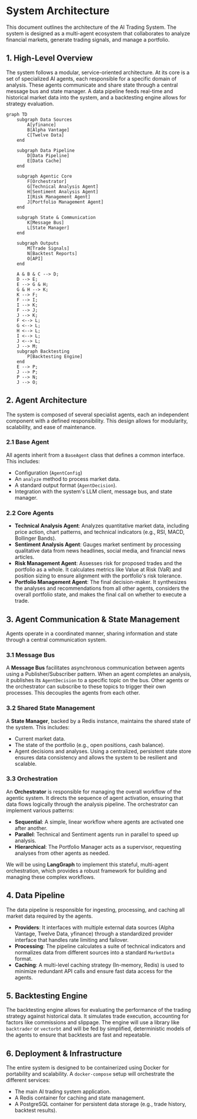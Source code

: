 # System Architecture

This document outlines the architecture of the AI Trading System. The system is designed as a multi-agent ecosystem that collaborates to analyze financial markets, generate trading signals, and manage a portfolio.

## 1. High-Level Overview

The system follows a modular, service-oriented architecture. At its core is a set of specialized AI agents, each responsible for a specific domain of analysis. These agents communicate and share state through a central message bus and state manager. A data pipeline feeds real-time and historical market data into the system, and a backtesting engine allows for strategy evaluation.

```mermaid
graph TD
    subgraph Data Sources
        A[yfinance]
        B[Alpha Vantage]
        C[Twelve Data]
    end

    subgraph Data Pipeline
        D[Data Pipeline]
        E[Data Cache]
    end

    subgraph Agentic Core
        F[Orchestrator]
        G[Technical Analysis Agent]
        H[Sentiment Analysis Agent]
        I[Risk Management Agent]
        J[Portfolio Management Agent]
    end

    subgraph State & Communication
        K[Message Bus]
        L[State Manager]
    end

    subgraph Outputs
        M[Trade Signals]
        N[Backtest Reports]
        O[API]
    end

    A & B & C --> D;
    D --> E;
    E --> G & H;
    G & H --> K;
    K --> F;
    F --> I;
    I --> K;
    F --> J;
    J --> K;
    F <--> L;
    G <--> L;
    H <--> L;
    I <--> L;
    J <--> L;
    J --> M;
    subgraph Backtesting
        P[Backtesting Engine]
    end
    E --> P;
    J --> P;
    P --> N;
    J --> O;
```

## 2. Agent Architecture

The system is composed of several specialist agents, each an independent component with a defined responsibility. This design allows for modularity, scalability, and ease of maintenance.

### 2.1 Base Agent

All agents inherit from a `BaseAgent` class that defines a common interface. This includes:
-   Configuration (`AgentConfig`)
-   An `analyze` method to process market data.
-   A standard output format (`AgentDecision`).
-   Integration with the system's LLM client, message bus, and state manager.

### 2.2 Core Agents

-   **Technical Analysis Agent**: Analyzes quantitative market data, including price action, chart patterns, and technical indicators (e.g., RSI, MACD, Bollinger Bands).
-   **Sentiment Analysis Agent**: Gauges market sentiment by processing qualitative data from news headlines, social media, and financial news articles.
-   **Risk Management Agent**: Assesses risk for proposed trades and the portfolio as a whole. It calculates metrics like Value at Risk (VaR) and position sizing to ensure alignment with the portfolio's risk tolerance.
-   **Portfolio Management Agent**: The final decision-maker. It synthesizes the analyses and recommendations from all other agents, considers the overall portfolio state, and makes the final call on whether to execute a trade.

## 3. Agent Communication & State Management

Agents operate in a coordinated manner, sharing information and state through a central communication system.

### 3.1 Message Bus

A **Message Bus** facilitates asynchronous communication between agents using a Publisher/Subscriber pattern. When an agent completes an analysis, it publishes its `AgentDecision` to a specific topic on the bus. Other agents or the orchestrator can subscribe to these topics to trigger their own processes. This decouples the agents from each other.

### 3.2 Shared State Management

A **State Manager**, backed by a Redis instance, maintains the shared state of the system. This includes:
-   Current market data.
-   The state of the portfolio (e.g., open positions, cash balance).
-   Agent decisions and analyses.
Using a centralized, persistent state store ensures data consistency and allows the system to be resilient and scalable.

### 3.3 Orchestration

An **Orchestrator** is responsible for managing the overall workflow of the agentic system. It directs the sequence of agent activation, ensuring that data flows logically through the analysis pipeline. The orchestrator can implement various patterns:
-   **Sequential**: A simple, linear workflow where agents are activated one after another.
-   **Parallel**: Technical and Sentiment agents run in parallel to speed up analysis.
-   **Hierarchical**: The Portfolio Manager acts as a supervisor, requesting analyses from other agents as needed.

We will be using **LangGraph** to implement this stateful, multi-agent orchestration, which provides a robust framework for building and managing these complex workflows.

## 4. Data Pipeline

The data pipeline is responsible for ingesting, processing, and caching all market data required by the agents.

-   **Providers**: It interfaces with multiple external data sources (Alpha Vantage, Twelve Data, yfinance) through a standardized provider interface that handles rate limiting and failover.
-   **Processing**: The pipeline calculates a suite of technical indicators and normalizes data from different sources into a standard `MarketData` format.
-   **Caching**: A multi-level caching strategy (In-memory, Redis) is used to minimize redundant API calls and ensure fast data access for the agents.

## 5. Backtesting Engine

The backtesting engine allows for evaluating the performance of the trading strategy against historical data. It simulates trade execution, accounting for factors like commissions and slippage. The engine will use a library like `backtrader` or `vectorbt` and will be fed by simplified, deterministic models of the agents to ensure that backtests are fast and repeatable.

## 6. Deployment & Infrastructure

The entire system is designed to be containerized using Docker for portability and scalability. A `docker-compose` setup will orchestrate the different services:
-   The main AI trading system application.
-   A Redis container for caching and state management.
-   A PostgreSQL container for persistent data storage (e.g., trade history, backtest results).
